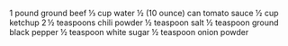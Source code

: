 1 pound ground beef
⅓ cup water
½ (10 ounce) can tomato sauce 
½ cup ketchup
2 ½ teaspoons chili powder
½ teaspoon salt
½ teaspoon ground black pepper
½ teaspoon white sugar 
½ teaspoon onion powder